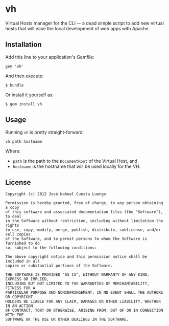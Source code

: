 # vh

Virtual Hosts manager for the CLI -- a dead simple script to add new virtual hosts
that will ease the local development of web apps with Apache.

## Installation

Add this line to your application's Gemfile:

    gem 'vh'

And then execute:

    $ bundle

Or install it yourself as:

    $ gem install vh

## Usage

Running `vh` is pretty straight-forward:

    vh path hostname

Where:

   * `path` is the path to the `DocumentRoot` of the Virtual Host, and
   * `hostname` is the hostname that will be used locally for the VH.

## License

```
Copyright (c) 2012 José Nahuel Cuesta Luengo

Permission is hereby granted, free of charge, to any person obtaining a copy
of this software and associated documentation files (the "Software"), to deal
in the Software without restriction, including without limitation the rights
to use, copy, modify, merge, publish, distribute, sublicense, and/or sell copies
of the Software, and to permit persons to whom the Software is furnished to do
so, subject to the following conditions:

The above copyright notice and this permission notice shall be included in all
copies or substantial portions of the Software.

THE SOFTWARE IS PROVIDED "AS IS", WITHOUT WARRANTY OF ANY KIND, EXPRESS OR IMPLIED,
INCLUDING BUT NOT LIMITED TO THE WARRANTIES OF MERCHANTABILITY, FITNESS FOR A
PARTICULAR PURPOSE AND NONINFRINGEMENT. IN NO EVENT SHALL THE AUTHORS OR COPYRIGHT
HOLDERS BE LIABLE FOR ANY CLAIM, DAMAGES OR OTHER LIABILITY, WHETHER IN AN ACTION
OF CONTRACT, TORT OR OTHERWISE, ARISING FROM, OUT OF OR IN CONNECTION WITH THE
SOFTWARE OR THE USE OR OTHER DEALINGS IN THE SOFTWARE.
```